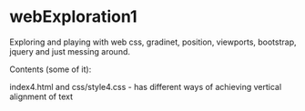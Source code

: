 # webExploration1
Exploring and playing with web  css, gradinet, position, viewports, bootstrap, jquery and just messing around. 

Contents (some of it):

index4.html and css/style4.css - has different ways of achieving vertical alignment of text
